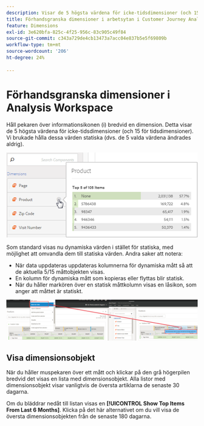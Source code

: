 ```yaml
---
description: Visar de 5 högsta värdena för icke-tidsdimensioner (och 15 för tidsdimensioner).
title: Förhandsgranska dimensioner i arbetsytan i Customer Journey Analytics
feature: Dimensions
exl-id: 3e620bfa-825c-4f25-956c-83c905c49f84
source-git-commit: c343a729de4cb13473a7acc04e837b5e5f69809b
workflow-type: tm+mt
source-wordcount: '206'
ht-degree: 24%

---
```


# Förhandsgranska dimensioner i Analysis Workspace

Håll pekaren över informationsikonen (i) bredvid en dimension. Detta visar de 5 högsta värdena för icke-tidsdimensioner (och 15 för tidsdimensioner). Vi brukade hålla dessa värden statiska (dvs. de 5 valda värdena ändrades aldrig).

![De fem vanligaste värdena för icke-tidsdimensioner.](assets/dimension-preview.png)

Som standard visas nu dynamiska värden i stället för statiska, med möjlighet att omvandla dem till statiska värden. Andra saker att notera:

* När data uppdateras uppdateras kolumnerna för dynamiska mått så att de aktuella 5/15 måttobjekten visas.
* En kolumn för dynamiska mått som kopieras eller flyttas blir statisk.
* När du håller markören över en statisk måttkolumn visas en låsikon, som anger att måttet är statiskt.

![Popup-menyn i kolumnen Dimension som markerar låsikonen.](assets/dimension_static.png)

## Visa dimensionsobjekt

När du håller muspekaren över ett mått och klickar på den grå högerpilen bredvid det visas en lista med dimensionsobjekt. Alla listor med dimensionsobjekt visar vanligtvis de översta artiklarna de senaste 30 dagarna.

Om du bläddrar nedåt till listan visas en **[!UICONTROL Show Top Items From Last 6 Months]**. Klicka på det här alternativet om du vill visa de översta dimensionsobjekten från de senaste 180 dagarna.
